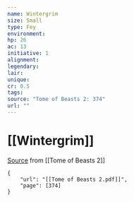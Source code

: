 ```yaml
---
name: Wintergrim
size: Small
type: Fey
environment: 
hp: 26
ac: 13
initiative: 1
alignment: 
legendary: 
lair: 
unique: 
cr: 0.5
tags: 
source: "Tome of Beasts 2: 374"
url: ""
---
```

# [[Wintergrim]]

[Source](zotero://open-pdf/library/items/9UQIAB6R?page=374) from [[Tome of Beasts 2]]

```pdf
{
	"url": "[[Tome of Beasts 2.pdf]]",
	"page": [374]
}
```

